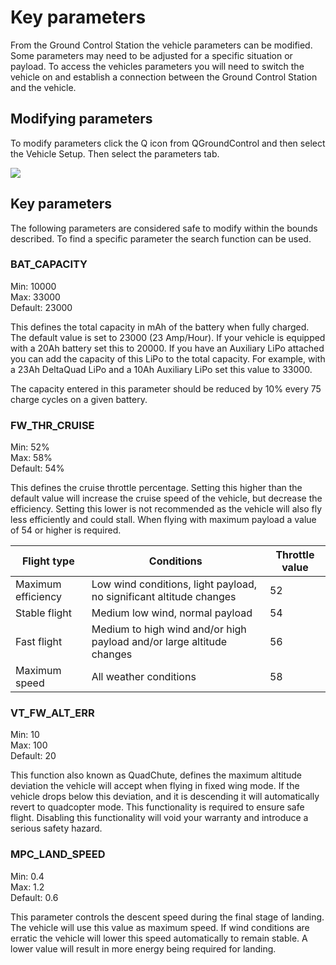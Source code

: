 # Key parameters

From the Ground Control Station the vehicle parameters can be modified. Some parameters may need to be adjusted for a specific situation or payload. To access the vehicles parameters you will need to switch the vehicle on and establish a connection between the Ground Control Station and the vehicle.

## Modifying parameters

To modify parameters click the Q icon from QGroundControl and then select the Vehicle Setup. Then select the parameters tab.

![](../.gitbook/assets/Selection\_562.jpg)

## Key parameters

The following parameters are considered safe to modify within the bounds described. To find a specific parameter the search function can be used.

### **BAT\_CAPACITY**

Min: 10000\
Max: 33000\
Default: 23000

This defines the total capacity in mAh of the battery when fully charged. The default value is set to 23000 (23 Amp/Hour). If your vehicle is equipped with a 20Ah battery set this to 20000. If you have an Auxiliary LiPo attached you can add the capacity of this LiPo to the total capacity. For example, with a 23Ah DeltaQuad LiPo and a 10Ah Auxiliary LiPo set this value to 33000.

The capacity entered in this parameter should be reduced by 10% every 75 charge cycles on a given battery.

### FW\_THR\_CRUISE

Min: 52%\
Max: 58%\
Default: 54%

This defines the cruise throttle percentage. Setting this higher than the default value will increase the cruise speed of the vehicle, but decrease the efficiency. Setting this lower is not recommended as the vehicle will also fly less efficiently and could stall. When flying with maximum payload a value of 54 or higher is required.

| Flight type        | Conditions                                                            | Throttle value |
| ------------------ | --------------------------------------------------------------------- | -------------- |
| Maximum efficiency | Low wind conditions, light payload, no significant altitude changes   | 52             |
| Stable flight      | Medium low wind, normal payload                                       | 54             |
| Fast flight        | Medium to high wind and/or high payload and/or large altitude changes | 56             |
| Maximum speed      | All weather conditions                                                | 58             |

### VT\_FW\_ALT\_ERR

Min: 10\
Max: 100\
Default: 20

This function also known as QuadChute, defines the maximum altitude deviation the vehicle will accept when flying in fixed wing mode. If the vehicle drops below this deviation, and it is descending it will automatically revert to quadcopter mode. This functionality is required to ensure safe flight. Disabling this functionality will void your warranty and introduce a serious safety hazard.

### MPC\_LAND\_SPEED

Min: 0.4\
Max: 1.2\
Default: 0.6

This parameter controls the descent speed during the final stage of landing. The vehicle will use this value as maximum speed. If wind conditions are erratic the vehicle will lower this speed automatically to remain stable. A lower value will result in more energy being required for landing.
